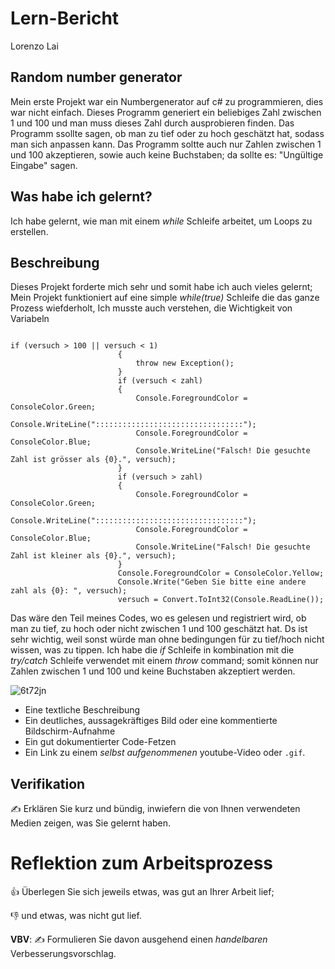 # Lern-Bericht
Lorenzo Lai

## Random number generator

Mein erste Projekt war ein Numbergenerator auf c# zu programmieren, dies war nicht einfach. Dieses Programm generiert ein beliebiges Zahl zwischen 1 und 100 und man muss dieses Zahl durch ausprobieren finden. Das Programm ssollte sagen, ob man zu tief oder zu hoch geschätzt hat, sodass man sich anpassen kann. Das Programm soltte auch nur Zahlen zwischen 1 und 100 akzeptieren, sowie auch keine Buchstaben; da sollte es: "Ungültige Eingabe" sagen.

## Was habe ich gelernt?

Ich habe gelernt, wie man mit einem *while* Schleife arbeitet, um Loops zu erstellen.

## Beschreibung

Dieses Projekt forderte mich sehr und somit habe ich auch vieles gelernt; Mein Projekt funktioniert auf eine simple *while(true)* Schleife die das ganze Prozess wiefderholt, Ich musste auch verstehen, die Wichtigkeit von Variabeln

```

if (versuch > 100 || versuch < 1)
                        {
                            throw new Exception();
                        }                      
                        if (versuch < zahl)
                        {
                            Console.ForegroundColor = ConsoleColor.Green;
                            Console.WriteLine(":::::::::::::::::::::::::::::::::");
                            Console.ForegroundColor = ConsoleColor.Blue;
                            Console.WriteLine("Falsch! Die gesuchte Zahl ist grösser als {0}.", versuch);
                        }
                        if (versuch > zahl)
                        {
                            Console.ForegroundColor = ConsoleColor.Green;
                            Console.WriteLine(":::::::::::::::::::::::::::::::::");
                            Console.ForegroundColor = ConsoleColor.Blue;
                            Console.WriteLine("Falsch! Die gesuchte Zahl ist kleiner als {0}.", versuch);
                        }
                        Console.ForegroundColor = ConsoleColor.Yellow;
                        Console.Write("Geben Sie bitte eine andere zahl als {0}: ", versuch);
                        versuch = Convert.ToInt32(Console.ReadLine());

```

Das wäre den Teil meines Codes, wo es gelesen und registriert wird, ob man zu tief, zu hoch oder nicht zwischen 1 und 100 geschätzt hat. Ds ist sehr wichtig, weil sonst würde man ohne bedingungen für zu tief/hoch nicht wissen, was zu tippen. Ich habe die *if* Schleife in kombination mit die *try/catch* Schleife verwendet mit einem *throw* command; somit können nur Zahlen zwischen 1 und 100 und keine Buchstaben akzeptiert werden.



![6t72jn](https://user-images.githubusercontent.com/110893594/189840107-bd637929-d7ee-496e-ae18-66e1f69f5c5c.gif)

* Eine textliche Beschreibung
* Ein deutliches, aussagekräftiges Bild oder eine kommentierte Bildschirm-Aufnahme
* Ein gut dokumentierter Code-Fetzen
* Ein Link zu einem *selbst aufgenommenen* youtube-Video oder `.gif`.

## Verifikation

✍️ Erklären Sie kurz und bündig, inwiefern die von Ihnen verwendeten Medien zeigen, was Sie gelernt haben.

# Reflektion zum Arbeitsprozess

👍 Überlegen Sie sich jeweils etwas, was gut an Ihrer Arbeit lief; 

👎 und etwas, was nicht gut lief.

**VBV**: ✍️ Formulieren Sie davon ausgehend einen *handelbaren* Verbesserungsvorschlag.
